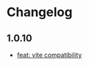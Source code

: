 # Changelog

## 1.0.10

- [feat: vite compatibility](https://github.com/proteriax/rollup-plugin-ignore/pull/5)
